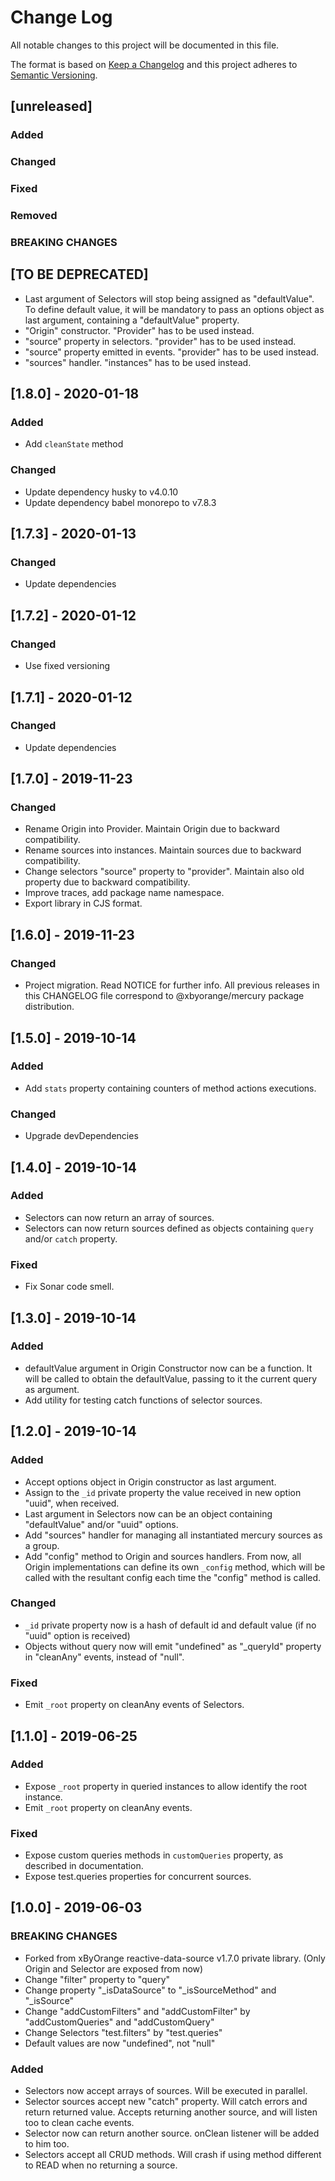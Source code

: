 # Change Log
All notable changes to this project will be documented in this file.

The format is based on [Keep a Changelog](http://keepachangelog.com/)
and this project adheres to [Semantic Versioning](http://semver.org/).

## [unreleased]
### Added
### Changed
### Fixed
### Removed
### BREAKING CHANGES

## [TO BE DEPRECATED]
- Last argument of Selectors will stop being assigned as "defaultValue". To define default value, it will be mandatory to pass an options object as last argument, containing a "defaultValue" property.
- "Origin" constructor. "Provider" has to be used instead.
- "source" property in selectors. "provider" has to be used instead.
- "source" property emitted in events. "provider" has to be used instead.
- "sources" handler. "instances" has to be used instead.

## [1.8.0] - 2020-01-18
### Added
- Add `cleanState` method

### Changed
- Update dependency husky to v4.0.10
- Update dependency babel monorepo to v7.8.3

## [1.7.3] - 2020-01-13
### Changed
- Update dependencies

## [1.7.2] - 2020-01-12
### Changed
- Use fixed versioning

## [1.7.1] - 2020-01-12
### Changed
- Update dependencies

## [1.7.0] - 2019-11-23
### Changed
- Rename Origin into Provider. Maintain Origin due to backward compatibility.
- Rename sources into instances. Maintain sources due to backward compatibility.
- Change selectors "source" property to "provider". Maintain also old property due to backward compatibility.
- Improve traces, add package name namespace.
- Export library in CJS format.

## [1.6.0] - 2019-11-23
### Changed
- Project migration. Read NOTICE for further info. All previous releases in this CHANGELOG file correspond to @xbyorange/mercury package distribution.

## [1.5.0] - 2019-10-14
### Added
- Add `stats` property containing counters of method actions executions.

### Changed
- Upgrade devDependencies

## [1.4.0] - 2019-10-14
### Added
- Selectors can now return an array of sources.
- Selectors can now return sources defined as objects containing `query` and/or `catch` property.

### Fixed
- Fix Sonar code smell.

## [1.3.0] - 2019-10-14
### Added
- defaultValue argument in Origin Constructor now can be a function. It will be called to obtain the defaultValue, passing to it the current query as argument.
- Add utility for testing catch functions of selector sources.

## [1.2.0] - 2019-10-14
### Added
- Accept options object in Origin constructor as last argument.
- Assign to the `_id` private property the value received in new option "uuid", when received.
- Last argument in Selectors now can be an object containing "defaultValue" and/or "uuid" options.
- Add "sources" handler for managing all instantiated mercury sources as a group.
- Add "config" method to Origin and sources handlers. From now, all Origin implementations can define its own `_config` method, which will be called with the resultant config each time the "config" method is called.

### Changed
- `_id` private property now is a hash of default id and default value (if no "uuid" option is received)
- Objects without query now will emit "undefined" as "\_queryId" property in "cleanAny" events, instead of "null".

### Fixed
- Emit `_root` property on cleanAny events of Selectors.

## [1.1.0] - 2019-06-25
### Added
- Expose `_root` property in queried instances to allow identify the root instance.
- Emit `_root` property on cleanAny events.

### Fixed
- Expose custom queries methods in `customQueries` property, as described in documentation.
- Expose test.queries properties for concurrent sources.

## [1.0.0] - 2019-06-03
### BREAKING CHANGES
- Forked from xByOrange reactive-data-source v1.7.0 private library. (Only Origin and Selector are exposed from now)
- Change "filter" property to "query"
- Change property "\_isDataSource" to "\_isSourceMethod" and "\_isSource"
- Change "addCustomFilters" and "addCustomFilter" by "addCustomQueries" and "addCustomQuery"
- Change Selectors "test.filters" by "test.queries"
- Default values are now "undefined", not "null"

### Added
- Selectors now accept arrays of sources. Will be executed in parallel.
- Selector sources accept new "catch" property. Will catch errors and return returned value. Accepts returning another source, and will listen too to clean cache events.
- Selector now can return another source. onClean listener will be added to him too.
- Selectors accept all CRUD methods. Will crash if using method different to READ when no returning a source.

